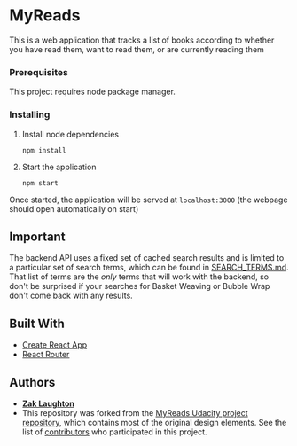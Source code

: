 # MyReads

This is a web application that tracks a list of books according to whether you have read them, want to read them, or are currently reading them

### Prerequisites

This project requires node package manager.

### Installing

1. Install node dependencies
    ```
    npm install
    ```
2. Start the application
    ```
    npm start
    ```

Once started, the application will be served at ```localhost:3000``` (the webpage should open automatically on start)

## Important
The backend API uses a fixed set of cached search results and is limited to a particular set of search terms, which can be found in [SEARCH_TERMS.md](SEARCH_TERMS.md). That list of terms are the _only_ terms that will work with the backend, so don't be surprised if your searches for Basket Weaving or Bubble Wrap don't come back with any results.

## Built With

* [Create React App](https://github.com/facebook/create-react-app)
* [React Router](https://github.com/ReactTraining/react-router)

## Authors

* [**Zak Laughton**](https://github.com/zlaughton)
* This repository was forked from the [MyReads Udacity project repository](https://github.com/udacity/reactnd-project-myreads-starter), which contains most of the original design elements. See the list of [contributors](https://github.com/zlaughton/reactnd-project-myreads-starter/contributors) who participated in this project.